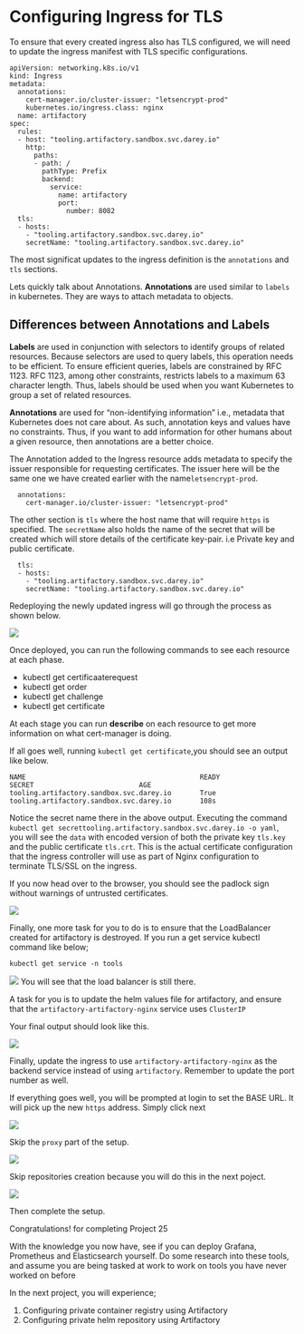 Configuring Ingress for TLS
========================================================

To ensure that every created ingress also has TLS configured, we will need to update the ingress manifest with TLS specific configurations.

```
apiVersion: networking.k8s.io/v1
kind: Ingress
metadata:
  annotations:
    cert-manager.io/cluster-issuer: "letsencrypt-prod"
    kubernetes.io/ingress.class: nginx
  name: artifactory
spec:
  rules:
  - host: "tooling.artifactory.sandbox.svc.darey.io"
    http:
      paths:
      - path: /
        pathType: Prefix
        backend:
          service:
            name: artifactory
            port:
              number: 8082
  tls:
  - hosts:
    - "tooling.artifactory.sandbox.svc.darey.io"
    secretName: "tooling.artifactory.sandbox.svc.darey.io"
```

The most significat updates to the ingress definition is the `annotations` and `tls` sections.

Lets quickly talk about Annotations. **Annotations** are used similar to `labels` in kubernetes. They are ways to attach metadata to objects.

## Differences between Annotations and Labels

**Labels** are used in conjunction with selectors to identify groups of related resources. Because selectors are used to query labels, this operation needs to be efficient. To ensure efficient queries, labels are constrained by RFC 1123. RFC 1123, among other constraints, restricts labels to a maximum 63 character length. Thus, labels should be used when you want Kubernetes to group a set of related resources.

**Annotations** are used for “non-identifying information” i.e., metadata that Kubernetes does not care about. As such, annotation keys and values have no constraints. Thus, if you want to add information for other humans about a given resource, then annotations are a better choice.

The Annotation added to the Ingress resource adds metadata to specify the issuer responsible for requesting certificates. The issuer here will be the same one we have created earlier with the name`letsencrypt-prod`. 
```
  annotations:
    cert-manager.io/cluster-issuer: "letsencrypt-prod"
```

The other section is `tls` where the host name that will require `https` is specified. The `secretName` also holds the name of the secret that will be created which will store details of the certificate key-pair. i.e Private key and public certificate. 


```
  tls:
  - hosts:
    - "tooling.artifactory.sandbox.svc.darey.io"
    secretName: "tooling.artifactory.sandbox.svc.darey.io"
```

Redeploying the newly updated ingress will go through the process as shown below.

![](./images/cert-manager-1.png)

Once deployed, you can run the following commands to see each resource at each phase.

- kubectl get certificaaterequest
- kubectl get order
- kubectl get challenge 
-  kubectl get certificate

At each stage you can run **describe** on each resource to get more information on what cert-manager is doing.

If all goes well, running `kubectl get certificate`,you should see an output like below.

```
NAME                                           READY                            SECRET                          AGE
tooling.artifactory.sandbox.svc.darey.io       True             tooling.artifactory.sandbox.svc.darey.io       108s
```

Notice the secret name there in the above output.  Executing the command `kubectl get secrettooling.artifactory.sandbox.svc.darey.io -o yaml`, you will see the `data` with encoded version of both the private key `tls.key` and the public certificate `tls.crt`. This is the actual certificate configuration that the ingress controller will use as part of Nginx configuration to terminate TLS/SSL on the ingress.

If you now head over to the browser, you should see the padlock sign without warnings of untrusted certificates.

![](./images/artifactory-tls-padlocked.png)

Finally, one more task for you to do is to ensure that the LoadBalancer created for artifactory is destroyed. If you run a get service kubectl command like below;

```
kubectl get service -n tools
```

![](./images/artifactory-nginx-service-output.png)
You will see that the load balancer is still there. 

A task for you is to update the helm values file for artifactory, and ensure that the `artifactory-artifactory-nginx` service uses `ClusterIP`

Your final output should look like this.

![](./images/artifactory-nginx-service-output2.png)

Finally, update the ingress to use `artifactory-artifactory-nginx` as the backend service instead of using `artifactory`. Remember to update the port number as well.

If everything goes well, you will be prompted at login to set the BASE URL. It will pick up the new `https` address. Simply click next 

![](./images/artifactory-get-started-11.png)

Skip the `proxy` part of the setup.

![](./images/artifactory-get-started-12.png)

Skip repositories creation because you will do this in the next poject.

![](./images/artifactory-get-started-13.png)

Then complete the setup.

Congratulations! for completing Project 25

With the knowledge you now have, see if you can deploy Grafana, Prometheus and Elasticsearch yourself. Do some research into these tools, and assume you are being tasked at work to work on tools you have never worked on before

In the next project, you will experience;


1. Configuring private container registry using Artifactory
2. Configuring private helm repository using Artifactory
